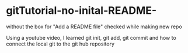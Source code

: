 # gitTutorial-no-inital-README-
without the box for "Add a README file" checked while making new repo


Using a youtube video, I learned git init, git add, git commit and how to connect the local git to the git hub repository
